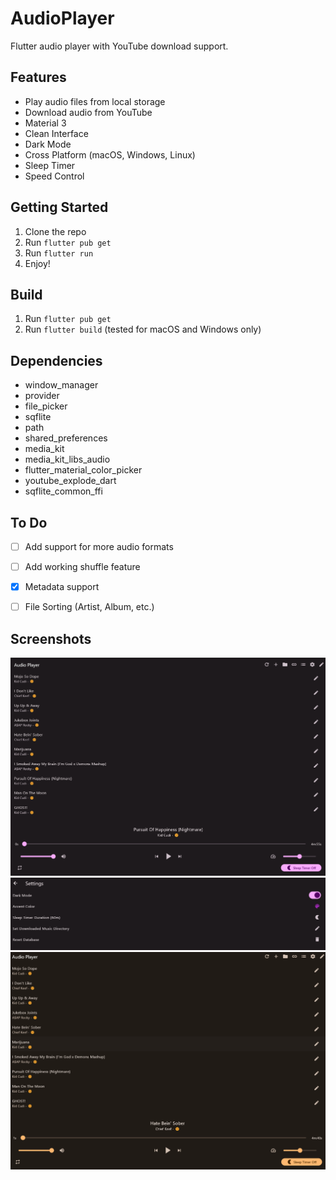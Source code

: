 # AudioPlayer

Flutter audio player with YouTube download support. 

## Features
* Play audio files from local storage
* Download audio from YouTube
* Material 3
* Clean Interface
* Dark Mode
* Cross Platform (macOS, Windows, Linux) 
* Sleep Timer
* Speed Control

## Getting Started
1. Clone the repo
2. Run `flutter pub get`
3. Run `flutter run`
4. Enjoy!

## Build
1. Run `flutter pub get`
2. Run `flutter build` (tested for macOS and Windows only)

## Dependencies
* window_manager
* provider
* file_picker
* sqflite
* path
* shared_preferences
* media_kit
* media_kit_libs_audio
* flutter_material_color_picker
* youtube_explode_dart
* sqflite_common_ffi

## To Do
* [ ] Add support for more audio formats
* [ ] Add working shuffle feature
* [x] Metadata support
* [ ] File Sorting (Artist, Album, etc.)


## Screenshots
![img.png](img.png)
![img_1.png](img_1.png)
![img_2.png](img_2.png)


